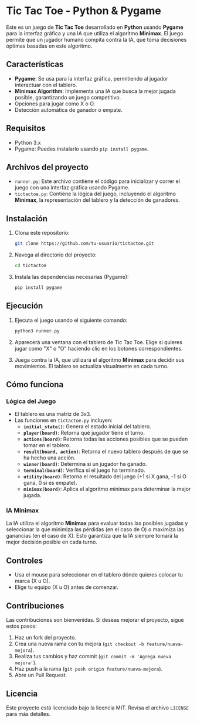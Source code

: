 # Tic Tac Toe - Python & Pygame

Este es un juego de **Tic Tac Toe** desarrollado en **Python** usando **Pygame** para la interfaz gráfica y una IA que utiliza el algoritmo **Minimax**. El juego permite que un jugador humano compita contra la IA, que toma decisiones óptimas basadas en este algoritmo.

## Características

- **Pygame**: Se usa para la interfaz gráfica, permitiendo al jugador interactuar con el tablero.
- **Minimax Algorithm**: Implementa una IA que busca la mejor jugada posible, garantizando un juego competitivo.
- Opciones para jugar como X o O.
- Detección automática de ganador o empate.

## Requisitos

- Python 3.x
- Pygame: Puedes instalarlo usando `pip install pygame`.

## Archivos del proyecto

- `runner.py`: Este archivo contiene el código para inicializar y correr el juego con una interfaz gráfica usando Pygame.
- `tictactoe.py`: Contiene la lógica del juego, incluyendo el algoritmo **Minimax**, la representación del tablero y la detección de ganadores.

## Instalación

1. Clona este repositorio:

    ```bash
    git clone https://github.com/tu-usuario/tictactoe.git
    ```

2. Navega al directorio del proyecto:

    ```bash
    cd tictactoe
    ```

3. Instala las dependencias necesarias (Pygame):

    ```bash
    pip install pygame
    ```

## Ejecución

1. Ejecuta el juego usando el siguiente comando:

    ```bash
    python3 runner.py
    ```

2. Aparecerá una ventana con el tablero de Tic Tac Toe. Elige si quieres jugar como "X" o "O" haciendo clic en los botones correspondientes.

3. Juega contra la IA, que utilizará el algoritmo **Minimax** para decidir sus movimientos. El tablero se actualiza visualmente en cada turno.

## Cómo funciona

### Lógica del Juego

- El tablero es una matriz de 3x3.
- Las funciones en `tictactoe.py` incluyen:
  - **`initial_state()`**: Genera el estado inicial del tablero.
  - **`player(board)`**: Retorna qué jugador tiene el turno.
  - **`actions(board)`**: Retorna todas las acciones posibles que se pueden tomar en el tablero.
  - **`result(board, action)`**: Retorna el nuevo tablero después de que se ha hecho una acción.
  - **`winner(board)`**: Determina si un jugador ha ganado.
  - **`terminal(board)`**: Verifica si el juego ha terminado.
  - **`utility(board)`**: Retorna el resultado del juego (+1 si X gana, -1 si O gana, 0 si es empate).
  - **`minimax(board)`**: Aplica el algoritmo minimax para determinar la mejor jugada.

### IA Minimax

La IA utiliza el algoritmo **Minimax** para evaluar todas las posibles jugadas y seleccionar la que minimiza las pérdidas (en el caso de O) o maximiza las ganancias (en el caso de X). Esto garantiza que la IA siempre tomará la mejor decisión posible en cada turno.

## Controles

- Usa el mouse para seleccionar en el tablero dónde quieres colocar tu marca (X u O).
- Elige tu equipo (X u O) antes de comenzar.

## Contribuciones

Las contribuciones son bienvenidas. Si deseas mejorar el proyecto, sigue estos pasos:

1. Haz un fork del proyecto.
2. Crea una nueva rama con tu mejora (`git checkout -b feature/nueva-mejora`).
3. Realiza tus cambios y haz commit (`git commit -m 'Agrega nueva mejora'`).
4. Haz push a la rama (`git push origin feature/nueva-mejora`).
5. Abre un Pull Request.

## Licencia

Este proyecto está licenciado bajo la licencia MIT. Revisa el archivo `LICENSE` para más detalles.

